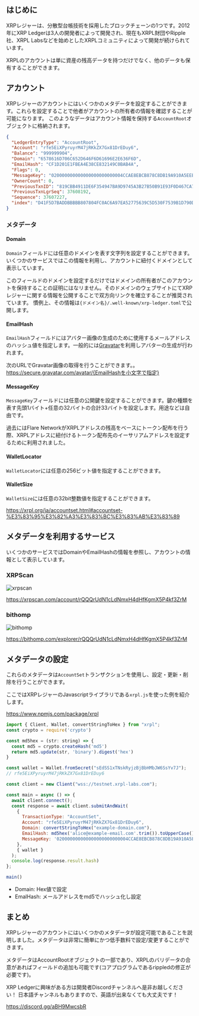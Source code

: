 <!--
title:   XRPLアカウントのメタデータ
tags:    Blockchain,XRPLedger,web3,xrp
private: false
-->

## はじめに

XRPレジャーは、分散型台帳技術を採用したブロックチェーンの1つです。2012年にXRP Ledgerは3人の開発者によって開発され、現在もXRPL財団やRipple社、XRPL Labsなどを始めとしたXRPLコミュニティによって開発が続けられています。

XRPLのアカウントは単に資産の残高データを持つだけでなく、他のデータも保有することができます。

## アカウント

XRPレジャーのアカウントにはいくつかのメタデータを設定することができます。これらを設定することで他者がアカウントの所有者の情報を確認することが可能になります。
このようなデータはアカウント情報を保持する`AccountRoot`オブジェクトに格納されます。

```json :AccountRoot
{
  "LedgerEntryType": "AccountRoot",
  "Account": "rfe5EiXPyruyrM47jRKkZX7Gx81DrEDuy6",
  "Balance": "999999904",
  "Domain": "6578616D706C652D646F6D61696E2E636F6D",
  "EmailHash": "CF1D201E1FBEA4E38CE832149C0BAB4A",
  "Flags": 0,
  "MessageKey": "020000000000000000000000004CCAE8EBCB878C8DB19A910A5EEBCE32E8693211",
  "OwnerCount": 0,
  "PreviousTxnID": "819CBB4911DE6F354947BA9D9745A3B27B50B91E93F0D467CA7B42C3D63D7F8F",
  "PreviousTxnLgrSeq": 37608192,
  "Sequence": 37607227,
  "index": "D41F5D7BADDBBBBB807804FC0AC6A97EA52775639C5D530F7539B1D790DBBF00",
}
```

### メタデータ

#### Domain

`Domain`フィールドには任意のドメインを表す文字列を設定することができます。
いくつかのサービスではこの情報を利用し、アカウントに紐付くドメインとして表示しています。

このフィールドのドメインを設定するだけではドメインの所有者がこのアカウントを保持することの証明にはなリません。そのドメインのウェブサイトにてXRPレジャーに関する情報を公開することで双方向リンクを確立することが推奨されています。
慣例上、その情報は`{ドメイン名}/.well-known/xrp-ledger.toml`で公開します。

#### EmailHash

`EmailHash`フィールドにはアバター画像の生成のために使用するメールアドレスのハッシュ値を指定します。一般的には[Gravatar](https://ja.gravatar.com/site/implement/hash/)を利用しアバターの生成が行われます。

次のURLでGravatar画像の取得を行うことができます。。
https://secure.gravatar.com/avatar/{EmailHashを小文字で指定}

#### MessageKey

`MessageKey`フィールドには任意の公開鍵を設定することができます。鍵の種類を表す先頭1バイト+任意の32バイトの合計33バイトを設定します。用途などは自由です。

過去にはFlare NetworkがXRPLアドレスの残高をベースにトークン配布を行う際、XRPLアドレスに紐付けるトークン配布先のイーサリアムアドレスを設定するために利用されました。

#### WalletLocator

`WalletLocator`には任意の256ビット値を指定することができます。

#### WalletSize

`WalletSize`には任意の32bit整数値を指定することができます。

https://xrpl.org/ja/accountset.html#accountset-%E3%83%95%E3%82%A3%E3%83%BC%E3%83%AB%E3%83%89

## メタデータを利用するサービス

いくつかのサービスではDomainやEmailHashの情報を参照し、アカウントの情報として表示しています。

### XRPScan

![xrpscan](https://user-images.githubusercontent.com/69445828/236678843-ac2374fa-47b5-4e4b-97f9-178959330004.png)

https://xrpscan.com/account/rQQQrUdN1cLdNmxH4dHfKgmX5P4kf3ZrM

### bithomp

![bithomp](https://user-images.githubusercontent.com/69445828/236678863-f0f355cd-fc50-4d47-b1de-11e653b8f026.png)

https://bithomp.com/explorer/rQQQrUdN1cLdNmxH4dHfKgmX5P4kf3ZrM

## メタデータの設定

これらのメタデータは`AccountSet`トランザクションを使用し、設定・更新・削除を行うことができます。

ここではXRPレジャーのJavascriptライブラリである`xrpl.js`を使った例を紹介します。

https://www.npmjs.com/package/xrpl

```js
import { Client, Wallet, convertStringToHex } from "xrpl";
const crypto = require('crypto')

const md5hex = (str: string) => {
  const md5 = crypto.createHash('md5')
  return md5.update(str, 'binary').digest('hex')
}

const wallet = Wallet.fromSecret("sEdSS1xTNskRyjzBjBbHMbJW6SsYv7J");
// rfe5EiXPyruyrM47jRKkZX7Gx81DrEDuy6

const client = new Client("wss://testnet.xrpl-labs.com");

const main = async () => {
  await client.connect();
  const response = await client.submitAndWait(
    {
      TransactionType: "AccountSet",
      Account: "rfe5EiXPyruyrM47jRKkZX7Gx81DrEDuy6",
      Domain: convertStringToHex("example-domain.com"),
      EmailHash: md5hex('alice@example-email.com'.trim()).toUpperCase(),
      MessageKey: '020000000000000000000000004CCAE8EBCB878C8DB19A910A5EEBCE32E8693211',
    },
    { wallet }
  );
  console.log(response.result.hash)
};

main()
```

- Domain: Hex値で設定
- EmalHash: メールアドレスをmd5でハッシュ化し設定

## まとめ

XRPレジャーのアカウントにはいくつかのメタデータが設定可能であることを説明しました。メタデータは非常に簡単にかつ低手数料で設定/変更することができます。

メタデータはAccountRootオブジェクトの一部であり、XRPLのバリデータの合意があればフィールドの追加も可能です(コアプログラムであるrippledの修正が必要です)。

XRP Ledgerに興味がある方は開発者Discordチャンネルへ是非お越しください！
日本語チャンネルもありますので、英語が出来なくても大丈夫です！

https://discord.gg/aBH9MwcsbR
